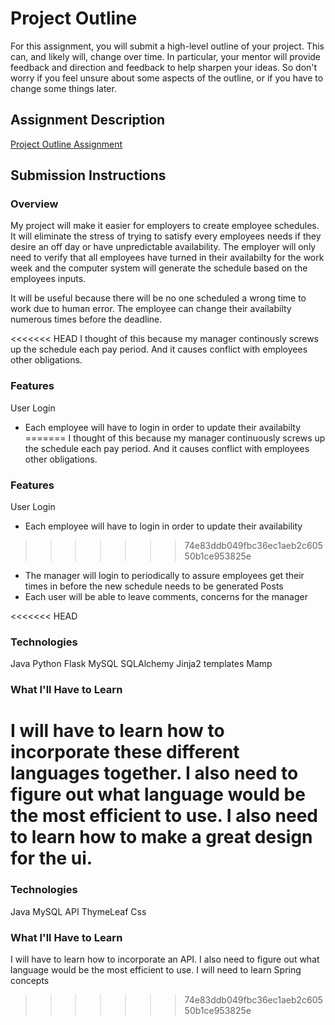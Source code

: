 # Project Outline
For this assignment, you will submit a high-level outline of your project. This can, and likely will, change over time. In particular, your mentor will provide feedback and direction and feedback to help sharpen your ideas. So don't worry if you feel unsure about some aspects of the outline, or if you have to change some things later.

## Assignment Description
[Project Outline Assignment](https://education.launchcode.org/liftoff/assignments/project-outline/)

## Submission Instructions

### Overview
My project will make it easier for employers to create employee schedules. It will eliminate the stress of trying to satisfy every employees needs if they desire an off day or have unpredictable availability. The employer will only need to verify that all employees have turned in their availabilty for the work week and the computer system will generate the schedule based on the employees inputs.

It will be useful because there will be no one scheduled a wrong time to work due to human error. The employee can change their availabilty numerous times before the deadline.

<<<<<<< HEAD
I thought of this because my manager continously screws up the schedule each pay period. And it causes conflict with employees other obligations.

### Features
User Login
- Each employee will have to login in order to update their availabilty
=======
I thought of this because my manager continuously screws up the schedule each pay period. And it causes conflict with employees other obligations.

### Features
User Login
- Each employee will have to login in order to update their availability
>>>>>>> 74e83ddb049fbc36ec1aeb2c60550b1ce953825e
- The manager will login to periodically to assure employees get their times in before the new schedule needs to be generated
Posts
- Each user will be able to leave comments, concerns for the manager

<<<<<<< HEAD
### Technologies
Java
Python
Flask
MySQL
SQLAlchemy
Jinja2 templates
Mamp

### What I'll Have to Learn
I will have to learn how to incorporate these different languages together.
I also need to figure out what language would be the most efficient to use. I also need to learn how to make a great design for the ui.
=======

### Technologies
Java
MySQL
API
ThymeLeaf
Css

### What I'll Have to Learn
I will have to learn how to incorporate an API.
I also need to figure out what language would be the most efficient to use.
I will need to learn Spring concepts
>>>>>>> 74e83ddb049fbc36ec1aeb2c60550b1ce953825e
